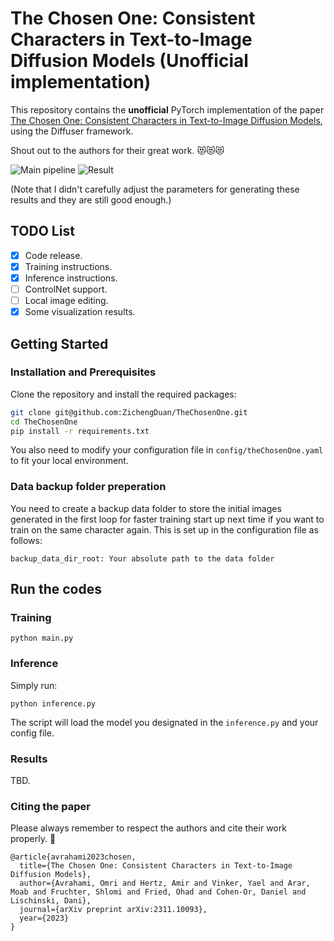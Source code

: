 # The Chosen One: Consistent Characters in Text-to-Image Diffusion Models (Unofficial implementation)

This repository contains the **unofficial** PyTorch implementation of the paper [The Chosen One: Consistent Characters in Text-to-Image Diffusion Models](https://arxiv.org/abs/2311.10093), using the Diffuser framework. 

Shout out to the authors for their great work. 😻😻😻

![Main pipeline](https://github.com/ZichengDuan/TheChosenOne/blob/main/misc/main.png?raw=true)
![Result](https://github.com/ZichengDuan/TheChosenOne/blob/main/misc/result_1.png?raw=true)

(Note that I didn't carefully adjust the parameters for generating these results and they are still good enough.)
## TODO List
- [x] Code release.
- [x] Training instructions.
- [x] Inference instructions.
- [ ] ControlNet support.
- [ ] Local image editing.
- [x] Some visualization results.

## Getting Started

### Installation and Prerequisites
Clone the repository and install the required packages:
```bash
git clone git@github.com:ZichengDuan/TheChosenOne.git
cd TheChosenOne
pip install -r requirements.txt
```
You also need to modify your configuration file in `config/theChosenOne.yaml` to fit your local environment.

### Data backup folder preperation
You need to create a backup data folder to store the initial images generated in the first loop for faster training start up next time if you want to train on the same character again.
This is set up in the configuration file as follows:
``` 
backup_data_dir_root: Your absolute path to the data folder
```

## Run the codes
### Training
```
python main.py
```

### Inference
Simply run:
```
python inference.py
```
The script will load the model you designated in the `inference.py` and your config file.

### Results
TBD.


### Citing the paper
Please always remember to respect the authors and cite their work properly. 🫡
```
@article{avrahami2023chosen,
  title={The Chosen One: Consistent Characters in Text-to-Image Diffusion Models},
  author={Avrahami, Omri and Hertz, Amir and Vinker, Yael and Arar, Moab and Fruchter, Shlomi and Fried, Ohad and Cohen-Or, Daniel and Lischinski, Dani},
  journal={arXiv preprint arXiv:2311.10093},
  year={2023}
}
```
